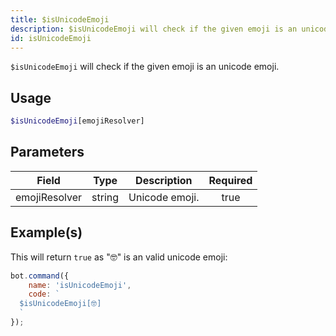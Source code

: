 ```yaml
---
title: $isUnicodeEmoji
description: $isUnicodeEmoji will check if the given emoji is an unicode emoji.
id: isUnicodeEmoji
---
```


`$isUnicodeEmoji` will check if the given emoji is an unicode emoji.

## Usage

```php
$isUnicodeEmoji[emojiResolver]
```

## Parameters

| Field         | Type   | Description    | Required |
| ------------- | ------ | -------------- | :------: |
| emojiResolver | string | Unicode emoji. |   true   |

## Example(s)

This will return `true` as "🤓" is an valid unicode emoji:

```javascript
bot.command({
    name: 'isUnicodeEmoji',
    code: `
  $isUnicodeEmoji[🤓]
  `
});
```
